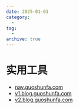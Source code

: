 ```yaml
---
date: 2025-01-01
category:
  - 
tag:
  - 
archive: true
---
```




# 实用工具

- [nav.guoshunfa.com](https://nav.guoshunfa.com)
- [v1.blog.guoshunfa.com](https://v1.blog.guoshunfa.com)
- [v2.blog.guoshunfa.com](https://v2.blog.guoshunfa.com)
